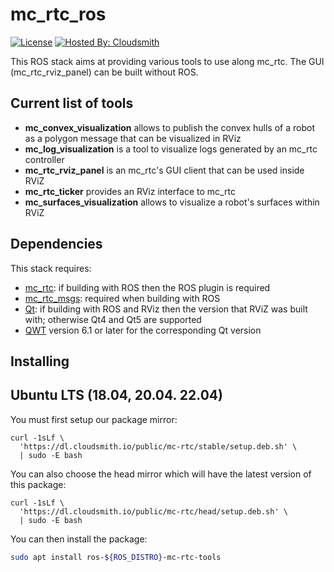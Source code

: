 mc_rtc_ros
==========

[![License](https://img.shields.io/badge/License-BSD%202--Clause-green.svg)](https://opensource.org/licenses/BSD-2-Clause)
[![Hosted By: Cloudsmith](https://img.shields.io/badge/OSS%20hosting%20by-cloudsmith-blue?logo=cloudsmith)](https://cloudsmith.com)

This ROS stack aims at providing various tools to use along mc\_rtc. The GUI (mc\_rtc\_rviz\_panel) can be built without ROS.

## Current list of tools

- **mc\_convex\_visualization** allows to publish the convex hulls of a robot as a polygon message that can be visualized in RViz
- **mc\_log\_visualization** is a tool to visualize logs generated by an mc\_rtc controller
- **mc\_rtc\_rviz\_panel** is an mc\_rtc's GUI client that can be used inside RViZ
- **mc\_rtc\_ticker** provides an RViz interface to mc\_rtc
- **mc\_surfaces\_visualization** allows to visualize a robot's surfaces within RViZ

## Dependencies

This stack requires:
- [mc\_rtc](https://github.com/jrl-umi3218/mc_rtc): if building with ROS then the ROS plugin is required
- [mc\_rtc\_msgs](https://github.com/jrl-umi3218/mc_rtc_msgs): required when building with ROS
- [Qt](https://www.qt.io/): if building with ROS and RViz then the version that RViZ was built with; otherwise Qt4 and Qt5 are supported
- [QWT](https://qwt.sourceforge.io/) version 6.1 or later for the corresponding Qt version

Installing
------

## Ubuntu LTS (18.04, 20.04. 22.04)

You must first setup our package mirror:

```
curl -1sLf \
  'https://dl.cloudsmith.io/public/mc-rtc/stable/setup.deb.sh' \
  | sudo -E bash
```

You can also choose the head mirror which will have the latest version of this package:

```
curl -1sLf \
  'https://dl.cloudsmith.io/public/mc-rtc/head/setup.deb.sh' \
  | sudo -E bash
```

You can then install the package:

```bash
sudo apt install ros-${ROS_DISTRO}-mc-rtc-tools
```
